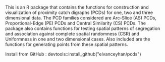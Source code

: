 
This is an R package that contains the functions for construction and visualization of proximity catch digraphs (PCDs) for one, two and three dimensional data. The PCD families considered are Arc-Slice (AS) PCDs, Proportional-Edge (PE) PCDs and Central Similarity (CS) PCDs. The package also contains functions for testing spatial patterns of segregation and association against complete spatial randomness (CSR) and Uniformness in one and two dimensional cases. Also included are the functions for generating points from these spatial patterns.

Install from GitHub :  devtools::install_github("elvanceyhan/pcds")
